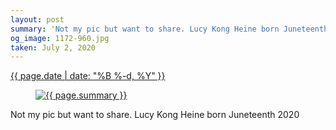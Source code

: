 ```yaml
---
layout: post
summary: 'Not my pic but want to share. Lucy Kong Heine born Juneteenth 2020'
og_image: 1172-960.jpg
taken: July 2, 2020
---
```


<div class="post">
 <time>
  <a href="/1172">
   {{ page.date | date: "%B %-d, %Y" }}
  </a>
 </time>
 <a href="/1172">
  <figure data-taken="7/2/2020">
   <img alt="{{ page.summary }}" sizes="(min-width: 700px) 50vw, calc(100vw - 2rem)" src="{{ site.assets_url }}/1172-480.jpg" srcset="{{ site.assets_url }}/1172-240.jpg 240w, {{ site.assets_url }}/1172-480.jpg 480w, {{ site.assets_url }}/1172-720.jpg 720w, {{ site.assets_url }}/1172-960.jpg 960w"/>
  </figure>
 </a>
 <span>
  Not my pic but want to share. Lucy Kong Heine born Juneteenth 2020
 </span>
</div>
